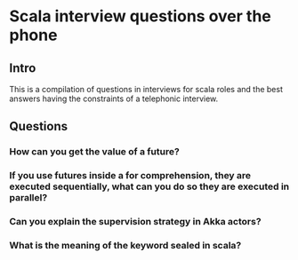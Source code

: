 # Scala interview questions over the phone

## Intro
This is a compilation of questions in interviews for scala roles and the best answers having the constraints of a telephonic interview.

## Questions
### How can you get the value of a future?

### If you use futures inside a for comprehension, they are executed sequentially, what can you do so they are executed in parallel?

### Can you explain the supervision strategy in Akka actors?

### What is the meaning of the keyword sealed in scala? 


